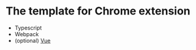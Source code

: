 # The template for Chrome extension
- Typescript
- Webpack
- (optional) [Vue](https://github.com/jinhduong/chrome_ext_template/tree/vue)